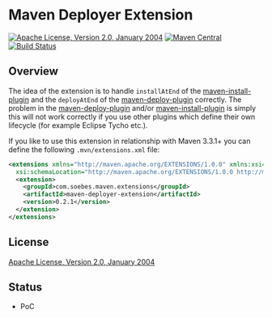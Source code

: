 Maven Deployer Extension
========================

[![Apache License, Version 2.0, January 2004](https://img.shields.io/github/license/khmarbaise/maven-deployer-extension.svg?label=License)](http://www.apache.org/licenses/)
[![Maven Central](https://img.shields.io/maven-central/v/com.soebes.maven.extensions/maven-deployer-extension.svg?label=Maven%20Central)](http://search.maven.org/#search%7Cga%7C1%7Cg%3A%22com.soebes.maven.extensions%22%20a%3A%22maven-deployer-extension%22)
[![Build Status](https://travis-ci.org/khmarbaise/maven-deployer-extension.svg?branch=master)](https://travis-ci.org/khmarbaise/maven-deployer-extension)

Overview
--------

 The idea of the extension is to handle  `installAtEnd` of the [maven-install-plugin]
 and the `deployAtEnd` of the [maven-deploy-plugin] correctly. The problem in the 
 [maven-deploy-plugin] and/or [maven-install-plugin] is simply this will not work 
 correctly if you use other plugins which define their own lifecycle (for example 
 Eclipse Tycho etc.).
 
 If you like to use this extension in relationship with Maven 3.3.1+ you
 can define the following `.mvn/extensions.xml` file:

``` xml
<extensions xmlns="http://maven.apache.org/EXTENSIONS/1.0.0" xmlns:xsi="http://www.w3.org/2001/XMLSchema-instance"
  xsi:schemaLocation="http://maven.apache.org/EXTENSIONS/1.0.0 http://maven.apache.org/xsd/core-extensions-1.0.0.xsd">
  <extension>
    <groupId>com.soebes.maven.extensions</groupId>
    <artifactId>maven-deployer-extension</artifactId>
    <version>0.2.1</version>
  </extension>
</extensions>
```

 
License
-------
[Apache License, Version 2.0, January 2004](http://www.apache.org/licenses/)


Status
------

 * PoC

[maven-install-plugin]: https://maven.apache.org/plugins/maven-install-plugin/install-mojo.html#installAtEnd
[maven-deploy-plugin]: http://maven.apache.org/plugins/maven-deploy-plugin/deploy-mojo.html#deployAtEnd
